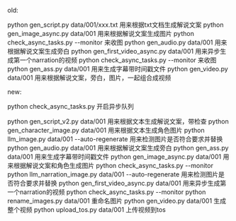 old:

python gen_script.py data/001/xxx.txt 用来根据txt文档生成解说文案 
python gen_image_async.py data/001 用来根据解说文案生成图片 
python check_async_tasks.py --monitor 来收图
python gen_audio.py data/001 用来根据解说文案生成旁白
python gen_first_video_async.py data/001 用来异步生成第一个narration的视频
python check_async_tasks.py --monitor 来收图
python gen_ass.py data/001 用来生成字幕带时间戳文件
python gen_video.py data/001 用来根据解说文案，旁白，图片，一起组合成视频

new:



python check_async_tasks.py 开启异步队列



python gen_script_v2.py data/001 用来根据文本生成解说文案，带检查
python gen_character_image.py data/001 用来根据文本生成角色图片
python llm_image.py data/001 --auto-regenerate 用来检测图片是否符合要求并替换
python gen_audio.py data/001 用来根据解说文案生成旁白
python gen_ass.py data/001 用来生成字幕带时间戳文件
python gen_image_async.py data/001 用来根据解说文案和角色生成图片
python check_async_tasks.py --monitor
python llm_narration_image.py data/001 --auto-regenerate 用来检测图片是否符合要求并替换
python gen_first_video_async.py data/001 用来异步生成第一个narration的视频
python check_async_tasks.py --monitor
python rename_images.py data/001 重命名图片
python gen_video.py data/001 生成整个视频
python upload_tos.py data/001 上传视频到tos